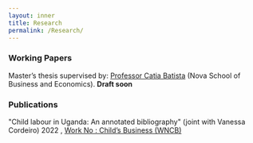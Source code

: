 ```yaml
---
layout: inner
title: Research
permalink: /Research/
---
```

### Working Papers 
 
 Master’s thesis supervised by:  [Professor Catia Batista](https://www.catiabatista.org/) (Nova School of Business and Economics). <b>Draft soon</b>
  
### Publications 

"Child labour in Uganda: An annotated bibliography" (joint with Vanessa Cordeiro) 2022 , [Work No : Child’s Business (WNCB) ](/Uganda-1.pdf) 

